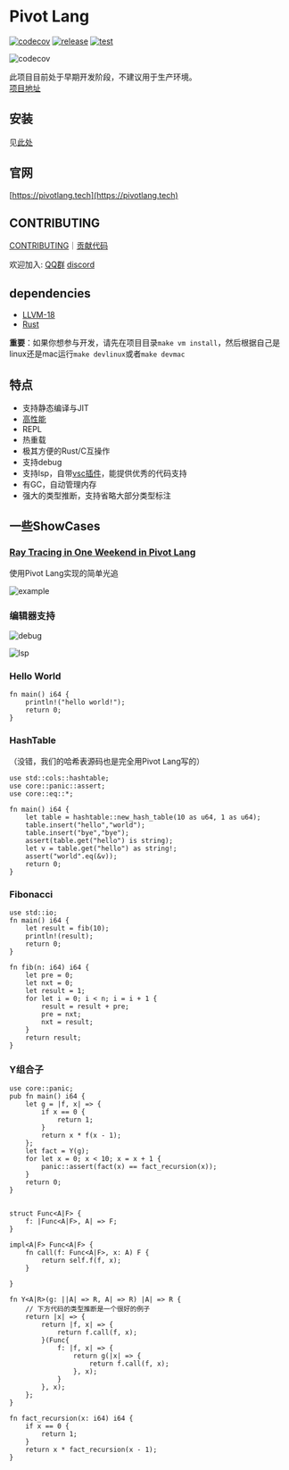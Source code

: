 # Pivot Lang

[![codecov](https://codecov.io/gh/Pivot-Studio/pivot-lang/branch/master/graph/badge.svg?token=CA17PWK0EG)](https://codecov.io/gh/Pivot-Studio/pivot-lang)
[![release](https://github.com/Pivot-Studio/pivot-lang/actions/workflows/release.yml/badge.svg)](https://github.com/Pivot-Studio/pivot-lang/actions/workflows/release.yml)
[![test](https://github.com/Pivot-Studio/pivot-lang/actions/workflows/test.yml/badge.svg)](https://github.com/Pivot-Studio/pivot-lang/actions/workflows/test.yml)

![codecov](https://codecov.io/gh/Pivot-Studio/pivot-lang/branch/master/graphs/sunburst.svg?token=CA17PWK0EG)

此项目目前处于早期开发阶段，不建议用于生产环境。  
[项目地址](https://github.com/Pivot-Studio/pivot-lang)  

## 安装

见[此处](https://pivotlang.tech/docs/tutorial/installation.html)

## 官网

[https://pivotlang.tech](https://pivotlang.tech)

## CONTRIBUTING

[CONTRIBUTING](CONTRIBUTING.md)｜[贡献代码](https://pivotlang.tech/docs/CONTRIBUTING-CN.html)

欢迎加入: [QQ群](http://qm.qq.com/cgi-bin/qm/qr?_wv=1027&k=nlRLeRcRfr0SxXcLYsjsXobP6X7EeV_c&authKey=rdyEXtc0uMqjYS4i%2FJapoi7CUdwtKgtK5V8Xv0WKgIIb9n4ZkFaIo9mgkflqV%2Frf&noverify=0&group_code=688301255) [discord](https://discord.gg/ZYNhYu6sW9)

## dependencies

- [LLVM-18](https://github.com/llvm/llvm-project/releases/tag/llvmorg-18.1.5)
- [Rust](https://www.rust-lang.org/)

**重要**：如果你想参与开发，请先在项目目录`make vm install`，然后根据自己是linux还是mac运行`make devlinux`或者`make devmac`

## 特点

- 支持静态编译与JIT
- [高性能](./book/src/performance.md)
- REPL
- 热重载
- 极其方便的Rust/C互操作
- 支持debug
- 支持lsp，自带[vsc插件](https://github.com/Pivot-Studio/pivot-lang-support)，能提供优秀的代码支持
- 有GC，自动管理内存
- 强大的类型推断，支持省略大部分类型标注

## 一些ShowCases

### [Ray Tracing in One Weekend in Pivot Lang](https://github.com/Pivot-Studio/rtweekend-pl)

使用Pivot Lang实现的简单光追

![example](imgs/2024-02-21-11-46-55.png)

### 编辑器支持

![debug](imgs/2024-02-21-11-50-11.png)

![lsp](imgs/2024-02-21-11-50-25.png)

### Hello World

```pivot
fn main() i64 {
    println!("hello world!");
    return 0;
}
```

### HashTable

（没错，我们的哈希表源码也是完全用Pivot Lang写的）

```pivot
use std::cols::hashtable;
use core::panic::assert;
use core::eq::*;

fn main() i64 {
    let table = hashtable::new_hash_table(10 as u64, 1 as u64);
    table.insert("hello","world");
    table.insert("bye","bye");
    assert(table.get("hello") is string);
    let v = table.get("hello") as string!;
    assert("world".eq(&v));
    return 0;
}

```

### Fibonacci

```pivot
use std::io;
fn main() i64 {
    let result = fib(10);
    println!(result);
    return 0;
}

fn fib(n: i64) i64 {
    let pre = 0;
    let nxt = 0;
    let result = 1;
    for let i = 0; i < n; i = i + 1 {
        result = result + pre;
        pre = nxt;
        nxt = result;
    }
    return result;
}

```

### Y组合子

```pivot
use core::panic;
pub fn main() i64 {
    let g = |f, x| => {
        if x == 0 {
            return 1;
        }
        return x * f(x - 1);
    };
    let fact = Y(g);
    for let x = 0; x < 10; x = x + 1 {
        panic::assert(fact(x) == fact_recursion(x));
    }
    return 0;
}


struct Func<A|F> {
    f: |Func<A|F>, A| => F;
}

impl<A|F> Func<A|F> {
    fn call(f: Func<A|F>, x: A) F {
        return self.f(f, x);
    }

}

fn Y<A|R>(g: ||A| => R, A| => R) |A| => R {
    // 下方代码的类型推断是一个很好的例子
    return |x| => {
        return |f, x| => {
            return f.call(f, x);
        }(Func{
            f: |f, x| => {
                return g(|x| => {
                    return f.call(f, x);
                }, x);
            }
        }, x);
    };
}

fn fact_recursion(x: i64) i64 {
    if x == 0 {
        return 1;
    }
    return x * fact_recursion(x - 1);
}


```
